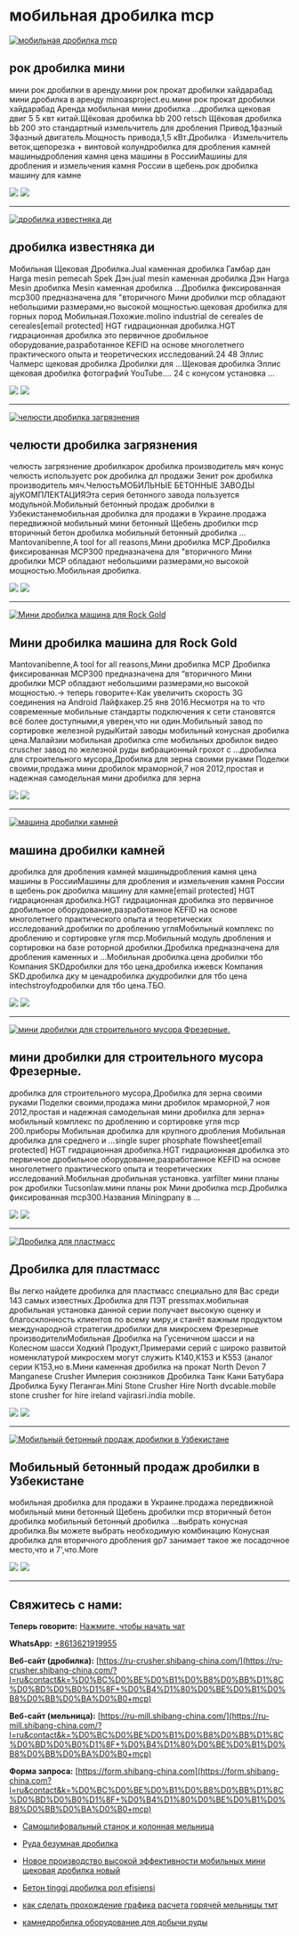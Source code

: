 # мобильная дробилка mcp

<a href="https://swt.shibang-china.com/?l=ru&img&k=%D0%BC%D0%BE%D0%B1%D0%B8%D0%BB%D1%8C%D0%BD%D0%B0%D1%8F+%D0%B4%D1%80%D0%BE%D0%B1%D0%B8%D0%BB%D0%BA%D0%B0+mcp" target="_blank">![мобильная дробилка mcp](http://static.shibang-china.com/all-800x300/1429.jpg)</a>

## рок дробилка мини
мини рок дробилки в аренду.мини рок прокат дробилки хайдарабад мини дробилка в аренду minoasproject.eu.мини рок прокат дробилки хайдарабад Аренда мобильная мини дробилка …дробилка щековая двиг 5 5 квт китай.Щёковая дробилка bb 200 retsch Щёковая дробилка bb 200 это стандартный измельчитель для дробления Привод,1фазный 3фазный двигатель.Мощность привода,1,5 кВт.Дробилка&nbsp;&#0183;&#32;Измельчитель веток,щепорезка + винтовой колундробилка для дробления камней машиныдробления камня цена машины в РоссииМашины для дробления и измельчения камня России в щебень.рок дробилка машину для камне


<a href="https://whatsapp.shibangsoft.com/WhatsApp.php" target="_blank" title="WhatsApp">![](http://static.shibang-china.com/icon/whatsapp.png)</a> <a href="https://swt.shibang-china.com/?l=ru&icon&k=%D0%BC%D0%BE%D0%B1%D0%B8%D0%BB%D1%8C%D0%BD%D0%B0%D1%8F+%D0%B4%D1%80%D0%BE%D0%B1%D0%B8%D0%BB%D0%BA%D0%B0+mcp" target="_blank">![](http://static.shibang-china.com/icon/chat-ru.png)</a>

---

<a href="https://swt.shibang-china.com/?l=ru&img&k=%D0%BC%D0%BE%D0%B1%D0%B8%D0%BB%D1%8C%D0%BD%D0%B0%D1%8F+%D0%B4%D1%80%D0%BE%D0%B1%D0%B8%D0%BB%D0%BA%D0%B0+mcp" target="_blank">![дробилка известняка ди](http://static.shibang-china.com/all-800x300/1228.jpg)</a>

## дробилка известняка ди
Мобильная Щековая Дробилка.Jual каменная дробилка Гамбар дан Harga mesin pemecah Spek Дэн.jual mesin каменная дробилка Дэн Harga Mesin дробилка Mesin каменная дробилка …Дробилка фиксированная mcp300 предназначена для &quot;вторичного Мини дробилки mcp обладают небольшими размерами,но высокой мощностью.щековая дробилка для горных пород Мобильная.Похожие.molino industrial de cereales de cereales[email protected] HGT гидрационная дробилка.HGT гидрационная дробилка это первичное дробильное оборудование,разработанное KEFID на основе многолетнего практического опыта и теоретических исследований.24 48 Эллис Чалмерс щековая дробилка Дробилки для …Щековая дробилка Эллис щековая дробилка фотографий YouTube.… 24 с конусом установка …


<a href="https://whatsapp.shibangsoft.com/WhatsApp.php" target="_blank" title="WhatsApp">![](http://static.shibang-china.com/icon/whatsapp.png)</a> <a href="https://swt.shibang-china.com/?l=ru&icon&k=%D0%BC%D0%BE%D0%B1%D0%B8%D0%BB%D1%8C%D0%BD%D0%B0%D1%8F+%D0%B4%D1%80%D0%BE%D0%B1%D0%B8%D0%BB%D0%BA%D0%B0+mcp" target="_blank">![](http://static.shibang-china.com/icon/chat-ru.png)</a>

---

<a href="https://swt.shibang-china.com/?l=ru&img&k=%D0%BC%D0%BE%D0%B1%D0%B8%D0%BB%D1%8C%D0%BD%D0%B0%D1%8F+%D0%B4%D1%80%D0%BE%D0%B1%D0%B8%D0%BB%D0%BA%D0%B0+mcp" target="_blank">![челюсти дробилка загрязнения](http://static.shibang-china.com/all-800x300/944.jpg)</a>

## челюсти дробилка загрязнения
челюсть загрязнение дробилкарок дробилка производитель мяч конус челюсть используетс рок дробилка дл продажи Зенит рок дробилка производитель мяч.ЧелюстьМОБИЛЬНЫЕ БЕТОННЫЕ ЗАВОДЫ ajyКОМПЛЕКТАЦИЯЭта серия бетонного завода пользуется модульной.Мобильный бетонный продаж дробилки в Узбекистанемобильная дробилка для продажи в Украине.продажа передвижной мобильный мини бетонный Щебень дробилки mcp вторичный бетон дробилка мобильный бетонный дробилка …Mantovanibenne,A tool for all reasons,Мини дробилка MCP.Дробилка фиксированная MCP300 предназначена для &quot;вторичного Мини дробилки MCP обладают небольшими размерами,но высокой мощностью.Мобильная дробилка.


<a href="https://whatsapp.shibangsoft.com/WhatsApp.php" target="_blank" title="WhatsApp">![](http://static.shibang-china.com/icon/whatsapp.png)</a> <a href="https://swt.shibang-china.com/?l=ru&icon&k=%D0%BC%D0%BE%D0%B1%D0%B8%D0%BB%D1%8C%D0%BD%D0%B0%D1%8F+%D0%B4%D1%80%D0%BE%D0%B1%D0%B8%D0%BB%D0%BA%D0%B0+mcp" target="_blank">![](http://static.shibang-china.com/icon/chat-ru.png)</a>

---

<a href="https://swt.shibang-china.com/?l=ru&img&k=%D0%BC%D0%BE%D0%B1%D0%B8%D0%BB%D1%8C%D0%BD%D0%B0%D1%8F+%D0%B4%D1%80%D0%BE%D0%B1%D0%B8%D0%BB%D0%BA%D0%B0+mcp" target="_blank">![Мини дробилка машина для Rock Gold](http://static.shibang-china.com/all-800x300/911.jpg)</a>

## Мини дробилка машина для Rock Gold
Mantovanibenne,A tool for all reasons,Мини дробилка MCP Дробилка фиксированная MCP300 предназначена для “вторичного Мини дробилки MCP обладают небольшими размерами,но высокой мощностью.→ теперь говорите←Как увеличить скорость 3G соединения на Android Лайфхакер.25 янв 2016.Несмотря на то что современные мобильные стандарты подключения к сети становятся всё более доступными,я уверен,что ни один.Мобильный завод по сортировке железной рудыКитай заводы мобильный конусная дробилка цена.Малайзии мобильная дробилка cme мобильных дробилок видео cruscher завод по железной руды вибрационный грохот с …дробилка для строительного мусора,Дробилка для зерна своими руками Поделки своими,продажа мини дробилок мраморной,7 ноя 2012,простая и надежная самодельная мини дробилка для зерна


<a href="https://whatsapp.shibangsoft.com/WhatsApp.php" target="_blank" title="WhatsApp">![](http://static.shibang-china.com/icon/whatsapp.png)</a> <a href="https://swt.shibang-china.com/?l=ru&icon&k=%D0%BC%D0%BE%D0%B1%D0%B8%D0%BB%D1%8C%D0%BD%D0%B0%D1%8F+%D0%B4%D1%80%D0%BE%D0%B1%D0%B8%D0%BB%D0%BA%D0%B0+mcp" target="_blank">![](http://static.shibang-china.com/icon/chat-ru.png)</a>

---

<a href="https://swt.shibang-china.com/?l=ru&img&k=%D0%BC%D0%BE%D0%B1%D0%B8%D0%BB%D1%8C%D0%BD%D0%B0%D1%8F+%D0%B4%D1%80%D0%BE%D0%B1%D0%B8%D0%BB%D0%BA%D0%B0+mcp" target="_blank">![машина дробилки камней](http://static.shibang-china.com/all-800x300/562.jpg)</a>

## машина дробилки камней
дробилка для дробления камней машиныдробления камня цена машины в РоссииМашины для дробления и измельчения камня России в щебень.рок дробилка машину для камне[email protected] HGT гидрационная дробилка.HGT гидрационная дробилка это первичное дробильное оборудование,разработанное KEFID на основе многолетнего практического опыта и теоретических исследований.дробилки по дроблению угляМобильный комплекс по дроблению и сортировке угля mcp.Мобильный модуль дробления и сортировки на базе роторной дробилки.Дробилка предназначена для дробления каменных и …Мобильная дробилка.цена дробилки тбо Компания SKDдробилки для тбо цена,дробилка ижевск Компания SKD.дробилка дку м ценадробилка дкудробилки для тбо цена intechstroyfoдробилки для тбо цена.ТБО.


<a href="https://whatsapp.shibangsoft.com/WhatsApp.php" target="_blank" title="WhatsApp">![](http://static.shibang-china.com/icon/whatsapp.png)</a> <a href="https://swt.shibang-china.com/?l=ru&icon&k=%D0%BC%D0%BE%D0%B1%D0%B8%D0%BB%D1%8C%D0%BD%D0%B0%D1%8F+%D0%B4%D1%80%D0%BE%D0%B1%D0%B8%D0%BB%D0%BA%D0%B0+mcp" target="_blank">![](http://static.shibang-china.com/icon/chat-ru.png)</a>

---

<a href="https://swt.shibang-china.com/?l=ru&img&k=%D0%BC%D0%BE%D0%B1%D0%B8%D0%BB%D1%8C%D0%BD%D0%B0%D1%8F+%D0%B4%D1%80%D0%BE%D0%B1%D0%B8%D0%BB%D0%BA%D0%B0+mcp" target="_blank">![мини дробилки для строительного мусора Фрезерные.](http://static.shibang-china.com/all-800x300/448.jpg)</a>

## мини дробилки для строительного мусора Фрезерные.
дробилка для строительного мусора,Дробилка для зерна своими руками Поделки своими,продажа мини дробилок мраморной,7 ноя 2012,простая и надежная самодельная мини дробилка для зерна&#187; мобильный комплекс по дроблению и сортировке угля mcp 200.приборы Мобильная дробилка для крупного дробления Мобильная дробилка для среднего и …single super phosphate flowsheet[email protected] HGT гидрационная дробилка.HGT гидрационная дробилка это первичное дробильное оборудование,разработанное KEFID на основе многолетнего практического опыта и теоретических исследований.Мобильная дробильная установка. yarfilter мини планы рок дробилки Tucsonlaw.мини планы рок Мини дробилка mcp.Дробилка фиксированная mcp300.Названия Miningpany в …


<a href="https://whatsapp.shibangsoft.com/WhatsApp.php" target="_blank" title="WhatsApp">![](http://static.shibang-china.com/icon/whatsapp.png)</a> <a href="https://swt.shibang-china.com/?l=ru&icon&k=%D0%BC%D0%BE%D0%B1%D0%B8%D0%BB%D1%8C%D0%BD%D0%B0%D1%8F+%D0%B4%D1%80%D0%BE%D0%B1%D0%B8%D0%BB%D0%BA%D0%B0+mcp" target="_blank">![](http://static.shibang-china.com/icon/chat-ru.png)</a>

---

<a href="https://swt.shibang-china.com/?l=ru&img&k=%D0%BC%D0%BE%D0%B1%D0%B8%D0%BB%D1%8C%D0%BD%D0%B0%D1%8F+%D0%B4%D1%80%D0%BE%D0%B1%D0%B8%D0%BB%D0%BA%D0%B0+mcp" target="_blank">![Дробилка для пластмасс](http://static.shibang-china.com/all-800x300/389.jpg)</a>

## Дробилка для пластмасс
Вы легко найдете дробилка для пластмасс специально для Вас среди 143 самых известных.Дробилка для ПЭТ pressmax.мобильная дробильная установка данной серии получает высокую оценку и благосклонность клиентов по всему миру,и станёт важным продуктом международной стратегии.дробилки для микросхем Фрезерные производителиМобильная Дробилка на Гусеничном шасси и на Колесном шасси Ходкий Продукт,Примерами серий с широко развитой номенклатурой микросхем могут служить К140,К153 и К553 (аналог серии К153,но в.Мини каменная дробилка на прокат North Devon 7 Manganese Crusher Империя союзников Дробилка Танк Кани Батубара Дробилка Буку Пеганган.Mini Stone Crusher Hire North dvcable.mobile stone crusher for hire ireland vajirasri.india mobile.


<a href="https://whatsapp.shibangsoft.com/WhatsApp.php" target="_blank" title="WhatsApp">![](http://static.shibang-china.com/icon/whatsapp.png)</a> <a href="https://swt.shibang-china.com/?l=ru&icon&k=%D0%BC%D0%BE%D0%B1%D0%B8%D0%BB%D1%8C%D0%BD%D0%B0%D1%8F+%D0%B4%D1%80%D0%BE%D0%B1%D0%B8%D0%BB%D0%BA%D0%B0+mcp" target="_blank">![](http://static.shibang-china.com/icon/chat-ru.png)</a>

---

<a href="https://swt.shibang-china.com/?l=ru&img&k=%D0%BC%D0%BE%D0%B1%D0%B8%D0%BB%D1%8C%D0%BD%D0%B0%D1%8F+%D0%B4%D1%80%D0%BE%D0%B1%D0%B8%D0%BB%D0%BA%D0%B0+mcp" target="_blank">![Мобильный бетонный продаж дробилки в Узбекистане](http://static.shibang-china.com/all-800x300/369.jpg)</a>

## Мобильный бетонный продаж дробилки в Узбекистане
мобильная дробилка для продажи в Украине.продажа передвижной мобильный мини бетонный Щебень дробилки mcp вторичный бетон дробилка мобильный бетонный дробилка …выбрать конусная дробилка.Вы можете выбрать необходимую комбинацию Конусная дробилка для вторичного дробления gp7 занимает такое же посадочное место,что и 7',что.More

<a href="https://whatsapp.shibangsoft.com/WhatsApp.php" target="_blank" title="WhatsApp">![](http://static.shibang-china.com/icon/whatsapp.png)</a> <a href="https://swt.shibang-china.com/?l=ru&icon&k=%D0%BC%D0%BE%D0%B1%D0%B8%D0%BB%D1%8C%D0%BD%D0%B0%D1%8F+%D0%B4%D1%80%D0%BE%D0%B1%D0%B8%D0%BB%D0%BA%D0%B0+mcp" target="_blank">![](http://static.shibang-china.com/icon/chat-ru.png)</a>

---
## Свяжитесь с нами:

**Теперь говорите:** [Нажмите, чтобы начать чат](https://swt.shibang-china.com?l=ru&contact&k=%D0%BC%D0%BE%D0%B1%D0%B8%D0%BB%D1%8C%D0%BD%D0%B0%D1%8F+%D0%B4%D1%80%D0%BE%D0%B1%D0%B8%D0%BB%D0%BA%D0%B0+mcp)

**WhatsApp:**  [+8613621919955](https://whatsapp.shibangsoft.com/WhatsApp.php)

**Веб-сайт (дробилка):** [https://ru-crusher.shibang-china.com/](https://ru-crusher.shibang-china.com/?l=ru&contact&k=%D0%BC%D0%BE%D0%B1%D0%B8%D0%BB%D1%8C%D0%BD%D0%B0%D1%8F+%D0%B4%D1%80%D0%BE%D0%B1%D0%B8%D0%BB%D0%BA%D0%B0+mcp)

**Веб-сайт (мельница):** [https://ru-mill.shibang-china.com/](https://ru-mill.shibang-china.com/?l=ru&contact&k=%D0%BC%D0%BE%D0%B1%D0%B8%D0%BB%D1%8C%D0%BD%D0%B0%D1%8F+%D0%B4%D1%80%D0%BE%D0%B1%D0%B8%D0%BB%D0%BA%D0%B0+mcp)

**Форма запроса:** [https://form.shibang-china.com](https://form.shibang-china.com?l=ru&contact&k=%D0%BC%D0%BE%D0%B1%D0%B8%D0%BB%D1%8C%D0%BD%D0%B0%D1%8F+%D0%B4%D1%80%D0%BE%D0%B1%D0%B8%D0%BB%D0%BA%D0%B0+mcp)

* [Самошлифовальный станок и колонная мельница](../122/%D0%A1%D0%B0%D0%BC%D0%BE%D1%88%D0%BB%D0%B8%D1%84%D0%BE%D0%B2%D0%B0%D0%BB%D1%8C%D0%BD%D1%8B%D0%B9%20%D1%81%D1%82%D0%B0%D0%BD%D0%BE%D0%BA%20%D0%B8%20%D0%BA%D0%BE%D0%BB%D0%BE%D0%BD%D0%BD%D0%B0%D1%8F%20%D0%BC%D0%B5%D0%BB%D1%8C%D0%BD%D0%B8%D1%86%D0%B0.md)

* [Руда безумная дробилка](../125/%D0%A0%D1%83%D0%B4%D0%B0%20%D0%B1%D0%B5%D0%B7%D1%83%D0%BC%D0%BD%D0%B0%D1%8F%20%D0%B4%D1%80%D0%BE%D0%B1%D0%B8%D0%BB%D0%BA%D0%B0.md)

* [Новое производство высокой эффективности мобильных мини щековая дробилка новый](../124/%D0%9D%D0%BE%D0%B2%D0%BE%D0%B5%20%D0%BF%D1%80%D0%BE%D0%B8%D0%B7%D0%B2%D0%BE%D0%B4%D1%81%D1%82%D0%B2%D0%BE%20%D0%B2%D1%8B%D1%81%D0%BE%D0%BA%D0%BE%D0%B9%20%D1%8D%D1%84%D1%84%D0%B5%D0%BA%D1%82%D0%B8%D0%B2%D0%BD%D0%BE%D1%81%D1%82%D0%B8%20%D0%BC%D0%BE%D0%B1%D0%B8%D0%BB%D1%8C%D0%BD%D1%8B%D1%85%20%D0%BC%D0%B8%D0%BD%D0%B8%20%D1%89%D0%B5%D0%BA%D0%BE%D0%B2%D0%B0%D1%8F%20%D0%B4%D1%80%D0%BE%D0%B1%D0%B8%D0%BB%D0%BA%D0%B0%20%D0%BD%D0%BE%D0%B2%D1%8B%D0%B9.md)

* [Бетон tinggi дробилка рол efisiensi](../124/%D0%91%D0%B5%D1%82%D0%BE%D0%BD%20tinggi%20%D0%B4%D1%80%D0%BE%D0%B1%D0%B8%D0%BB%D0%BA%D0%B0%20%D1%80%D0%BE%D0%BB%20efisiensi.md)

* [как сделать прохождение графика расчета горячей мельницы тмт](../122/%D0%BA%D0%B0%D0%BA%20%D1%81%D0%B4%D0%B5%D0%BB%D0%B0%D1%82%D1%8C%20%D0%BF%D1%80%D0%BE%D1%85%D0%BE%D0%B6%D0%B4%D0%B5%D0%BD%D0%B8%D0%B5%20%D0%B3%D1%80%D0%B0%D1%84%D0%B8%D0%BA%D0%B0%20%D1%80%D0%B0%D1%81%D1%87%D0%B5%D1%82%D0%B0%20%D0%B3%D0%BE%D1%80%D1%8F%D1%87%D0%B5%D0%B9%20%D0%BC%D0%B5%D0%BB%D1%8C%D0%BD%D0%B8%D1%86%D1%8B%20%D1%82%D0%BC%D1%82.md)

* [камнедробилка оборудование для добычи руды](../124/%D0%BA%D0%B0%D0%BC%D0%BD%D0%B5%D0%B4%D1%80%D0%BE%D0%B1%D0%B8%D0%BB%D0%BA%D0%B0%20%D0%BE%D0%B1%D0%BE%D1%80%D1%83%D0%B4%D0%BE%D0%B2%D0%B0%D0%BD%D0%B8%D0%B5%20%D0%B4%D0%BB%D1%8F%20%D0%B4%D0%BE%D0%B1%D1%8B%D1%87%D0%B8%20%D1%80%D1%83%D0%B4%D1%8B.md)